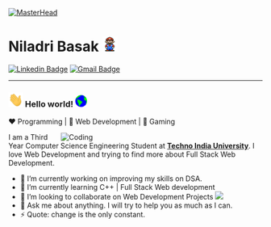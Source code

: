 [![MasterHead](https://user-images.githubusercontent.com/74038190/225813708-98b745f2-7d22-48cf-9150-083f1b00d6c9.gif)](https://nosanedev.netlify.com)
# Niladri Basak&nbsp;<img src="https://github.com/niladri-17/niladri-17/blob/main/Mario_Hello_Big.gif" width="30px" height="30px">
[![Linkedin Badge](https://img.shields.io/badge/-niladri--nb-blue?style=flat-square&logo=Linkedin&logoColor=white&link=https://www.linkedin.com/in/niladri-nb/)](https://www.linkedin.com/in/niladri-nb/)
[![Gmail Badge](https://img.shields.io/badge/-niladri.bn@gmail.com-c14438?style=flat-square&logo=Gmail&logoColor=white&link=mailto:niladri.bn@gmail.com)](mailto:niladri.bn@gmail.com)

---

### <img src="https://github.com/niladri-17/niladri-17/blob/main/Hi.gif" width="29px" height="29px"> Hello world!&nbsp;<img src="https://github.com/niladri-17/niladri-17/blob/main/Earth.gif" width="24px" height="24px">  
:heart: Programming | :black_heart: Web Development | :blue_heart: Gaming

<img align="right" alt="Coding" width="400" src="https://cdn.dribbble.com/users/1162077/screenshots/3848914/programmer.gif">

  
I am a Third Year Computer Science Engineering Student at <a href="https://www.technoindiauniversity.ac.in/"> <b>Techno India University</b></a>. I love Web Development and trying to find more about Full Stack Web Development. 

- 🔭 I’m currently working on improving my skills on DSA.
- 🌱 I’m currently learning C++ | Full Stack Web development 
- 👯 I’m looking to collaborate on Web Development Projects <img src="https://media.giphy.com/media/WUlplcMpOCEmTGBtBW/giphy.gif" width="30">
- 💬 Ask me about anything. I will try to help you as much as I can.
- ⚡ Quote: change is the only constant.
